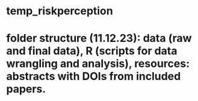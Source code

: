 # temp_riskperception
# folder structure (11.12.23): data (raw and final data), R (scripts for data wrangling and analysis), resources: abstracts with DOIs from included papers.